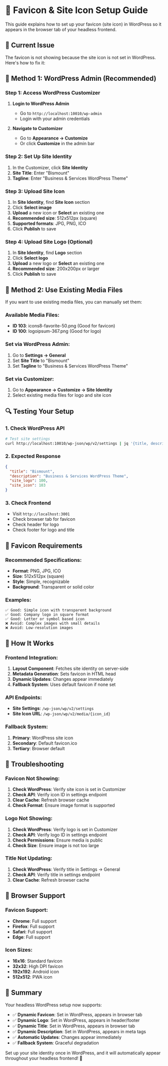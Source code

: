 # 🎨 Favicon & Site Icon Setup Guide

This guide explains how to set up your favicon (site icon) in WordPress so it appears in the browser tab of your headless frontend.

## 🎯 **Current Issue**

The favicon is not showing because the site icon is not set in WordPress. Here's how to fix it:

## 🔧 **Method 1: WordPress Admin (Recommended)**

### **Step 1: Access WordPress Customizer**
1. **Login to WordPress Admin**
   - Go to `http://localhost:10010/wp-admin`
   - Login with your admin credentials

2. **Navigate to Customizer**
   - Go to **Appearance → Customize**
   - Or click **Customize** in the admin bar

### **Step 2: Set Up Site Identity**
1. In the Customizer, click **Site Identity**
2. **Site Title**: Enter "Bismount"
3. **Tagline**: Enter "Business & Services WordPress Theme"

### **Step 3: Upload Site Icon**
1. In **Site Identity**, find **Site Icon** section
2. Click **Select image**
3. **Upload** a new icon or **Select** an existing one
4. **Recommended size**: 512x512px (square)
5. **Supported formats**: JPG, PNG, ICO
6. Click **Publish** to save

### **Step 4: Upload Site Logo (Optional)**
1. In **Site Identity**, find **Logo** section
2. Click **Select logo**
3. **Upload** a new logo or **Select** an existing one
4. **Recommended size**: 200x200px or larger
5. Click **Publish** to save

## 🔧 **Method 2: Use Existing Media Files**

If you want to use existing media files, you can manually set them:

### **Available Media Files:**
- **ID 103**: icons8-favorite-50.png (Good for favicon)
- **ID 100**: logoipsum-367.png (Good for logo)

### **Set via WordPress Admin:**
1. Go to **Settings → General**
2. Set **Site Title** to "Bismount"
3. Set **Tagline** to "Business & Services WordPress Theme"

### **Set via Customizer:**
1. Go to **Appearance → Customize → Site Identity**
2. Select existing media files for logo and site icon

## 🔍 **Testing Your Setup**

### **1. Check WordPress API**
```bash
# Test site settings
curl http://localhost:10010/wp-json/wp/v2/settings | jq '{title, description, site_logo, site_icon}'
```

### **2. Expected Response**
```json
{
  "title": "Bismount",
  "description": "Business & Services WordPress Theme",
  "site_logo": 100,
  "site_icon": 103
}
```

### **3. Check Frontend**
- Visit `http://localhost:3001`
- Check browser tab for favicon
- Check header for logo
- Check footer for logo and title

## 🎨 **Favicon Requirements**

### **Recommended Specifications:**
- **Format**: PNG, JPG, ICO
- **Size**: 512x512px (square)
- **Style**: Simple, recognizable
- **Background**: Transparent or solid color

### **Examples:**
```
✅ Good: Simple icon with transparent background
✅ Good: Company logo in square format
✅ Good: Letter or symbol based icon
❌ Avoid: Complex images with small details
❌ Avoid: Low-resolution images
```

## 🚀 **How It Works**

### **Frontend Integration:**
1. **Layout Component**: Fetches site identity on server-side
2. **Metadata Generation**: Sets favicon in HTML head
3. **Dynamic Updates**: Changes appear immediately
4. **Fallback System**: Uses default favicon if none set

### **API Endpoints:**
- **Site Settings**: `/wp-json/wp/v2/settings`
- **Site Icon URL**: `/wp-json/wp/v2/media/{icon_id}`

### **Fallback System:**
1. **Primary**: WordPress site icon
2. **Secondary**: Default favicon.ico
3. **Tertiary**: Browser default

## 🔧 **Troubleshooting**

### **Favicon Not Showing:**
1. **Check WordPress**: Verify site icon is set in Customizer
2. **Check API**: Verify icon ID in settings endpoint
3. **Clear Cache**: Refresh browser cache
4. **Check Format**: Ensure image format is supported

### **Logo Not Showing:**
1. **Check WordPress**: Verify logo is set in Customizer
2. **Check API**: Verify logo ID in settings endpoint
3. **Check Permissions**: Ensure media is public
4. **Check Size**: Ensure image is not too large

### **Title Not Updating:**
1. **Check WordPress**: Verify title in Settings → General
2. **Check API**: Verify title in settings endpoint
3. **Clear Cache**: Refresh browser cache

## 📱 **Browser Support**

### **Favicon Support:**
- **Chrome**: Full support
- **Firefox**: Full support
- **Safari**: Full support
- **Edge**: Full support

### **Icon Sizes:**
- **16x16**: Standard favicon
- **32x32**: High DPI favicon
- **192x192**: Android icon
- **512x512**: PWA icon

## 🎉 **Summary**

Your headless WordPress setup now supports:

- ✅ **Dynamic Favicon**: Set in WordPress, appears in browser tab
- ✅ **Dynamic Logo**: Set in WordPress, appears in header/footer
- ✅ **Dynamic Title**: Set in WordPress, appears in browser tab
- ✅ **Dynamic Description**: Set in WordPress, appears in meta tags
- ✅ **Automatic Updates**: Changes appear immediately
- ✅ **Fallback System**: Graceful degradation

Set up your site identity once in WordPress, and it will automatically appear throughout your headless frontend! 🚀
